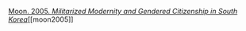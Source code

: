 [Moon. 2005. *Militarized Modernity and Gendered Citizenship in South Korea*](zotero://select/items/1_ALDI5LLG)[[moon2005]]